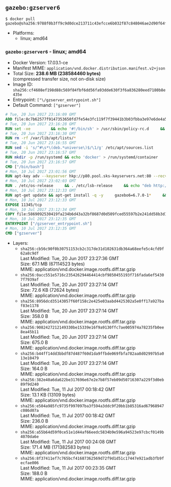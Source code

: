 ## `gazebo:gzserver6`

```console
$ docker pull gazebo@sha256:9788f0b3ff9c9d0dce213711c43efcce6b032f87c848046ae2d90f64f00cba9a
```

-	Platforms:
	-	linux; amd64

### `gazebo:gzserver6` - linux; amd64

-	Docker Version: 17.03.1-ce
-	Manifest MIME: `application/vnd.docker.distribution.manifest.v2+json`
-	Total Size: **238.6 MB (238584460 bytes)**  
	(compressed transfer size, not on-disk size)
-	Image ID: `sha256:cf4608ef198d88c569f84fbf6dd56fa93dde630f3f6a836280eed7180b8e435e`
-	Entrypoint: `["\/gzserver_entrypoint.sh"]`
-	Default Command: `["gzserver"]`

```dockerfile
# Tue, 20 Jun 2017 23:16:09 GMT
ADD file:8c7b62577f9147353650fd7fe54e3fc119f7f39441b3b03fbba3e97e6de4a52a in / 
# Tue, 20 Jun 2017 23:16:28 GMT
RUN set -xe 		&& echo '#!/bin/sh' > /usr/sbin/policy-rc.d 	&& echo 'exit 101' >> /usr/sbin/policy-rc.d 	&& chmod +x /usr/sbin/policy-rc.d 		&& dpkg-divert --local --rename --add /sbin/initctl 	&& cp -a /usr/sbin/policy-rc.d /sbin/initctl 	&& sed -i 's/^exit.*/exit 0/' /sbin/initctl 		&& echo 'force-unsafe-io' > /etc/dpkg/dpkg.cfg.d/docker-apt-speedup 		&& echo 'DPkg::Post-Invoke { "rm -f /var/cache/apt/archives/*.deb /var/cache/apt/archives/partial/*.deb /var/cache/apt/*.bin || true"; };' > /etc/apt/apt.conf.d/docker-clean 	&& echo 'APT::Update::Post-Invoke { "rm -f /var/cache/apt/archives/*.deb /var/cache/apt/archives/partial/*.deb /var/cache/apt/*.bin || true"; };' >> /etc/apt/apt.conf.d/docker-clean 	&& echo 'Dir::Cache::pkgcache ""; Dir::Cache::srcpkgcache "";' >> /etc/apt/apt.conf.d/docker-clean 		&& echo 'Acquire::Languages "none";' > /etc/apt/apt.conf.d/docker-no-languages 		&& echo 'Acquire::GzipIndexes "true"; Acquire::CompressionTypes::Order:: "gz";' > /etc/apt/apt.conf.d/docker-gzip-indexes 		&& echo 'Apt::AutoRemove::SuggestsImportant "false";' > /etc/apt/apt.conf.d/docker-autoremove-suggests
# Tue, 20 Jun 2017 23:16:30 GMT
RUN rm -rf /var/lib/apt/lists/*
# Tue, 20 Jun 2017 23:16:55 GMT
RUN sed -i 's/^#\s*\(deb.*universe\)$/\1/g' /etc/apt/sources.list
# Tue, 20 Jun 2017 23:16:57 GMT
RUN mkdir -p /run/systemd && echo 'docker' > /run/systemd/container
# Tue, 20 Jun 2017 23:16:57 GMT
CMD ["/bin/bash"]
# Mon, 10 Jul 2017 23:01:56 GMT
RUN apt-key adv --keyserver hkp://p80.pool.sks-keyservers.net:80 --recv-keys D2486D2DD83DB69272AFE98867170598AF249743
# Mon, 10 Jul 2017 23:02:03 GMT
RUN . /etc/os-release     && . /etc/lsb-release     && echo "deb http://packages.osrfoundation.org/gazebo/$ID-stable $DISTRIB_CODENAME main" > /etc/apt/sources.list.d/gazebo-latest.list
# Mon, 10 Jul 2017 23:12:33 GMT
RUN apt-get update && apt-get install -q -y     gazebo6=6.7.0-1*     && rm -rf /var/lib/apt/lists/*
# Mon, 10 Jul 2017 23:12:33 GMT
EXPOSE 11345/tcp
# Mon, 10 Jul 2017 23:12:34 GMT
COPY file:5869092530419fa234b6d43a32bf8687d0d509fced55597b2e241dd58b3d1335 in / 
# Mon, 10 Jul 2017 23:12:35 GMT
ENTRYPOINT ["/gzserver_entrypoint.sh"]
# Mon, 10 Jul 2017 23:12:35 GMT
CMD ["gzserver"]
```

-	Layers:
	-	`sha256:cb56c90f0b30751153cb2c317de31d102631db364a68eefe5c4cfd9f62a8c9df`  
		Last Modified: Tue, 20 Jun 2017 23:27:36 GMT  
		Size: 67.1 MB (67114523 bytes)  
		MIME: application/vnd.docker.image.rootfs.diff.tar.gzip
	-	`sha256:0acc551e5716c235426294464414cbf9850455193f716fada6ef54307f7939af`  
		Last Modified: Tue, 20 Jun 2017 23:27:14 GMT  
		Size: 72.6 KB (72624 bytes)  
		MIME: application/vnd.docker.image.rootfs.diff.tar.gzip
	-	`sha256:8956dcd35143057f60f158c2e425e03aabd4425302a5e0ff17a927baf83e1178`  
		Last Modified: Tue, 20 Jun 2017 23:27:14 GMT  
		Size: 358.0 B  
		MIME: application/vnd.docker.image.rootfs.diff.tar.gzip
	-	`sha256:9082427212149330be15339e16f9a9130ffc7ae005974a78235fb0ee8ea45b11`  
		Last Modified: Tue, 20 Jun 2017 23:27:14 GMT  
		Size: 675.0 B  
		MIME: application/vnd.docker.image.rootfs.diff.tar.gzip
	-	`sha256:b44ff14dd3bbdf87d487f60d1da9ffbde069fbfa782aa8d02997b5a013e10479`  
		Last Modified: Tue, 20 Jun 2017 23:27:14 GMT  
		Size: 164.0 B  
		MIME: application/vnd.docker.image.rootfs.diff.tar.gzip
	-	`sha256:382e40a6da622be317696e67e2e7b8f57eb09d50716307a229f3d0eb89f9d240`  
		Last Modified: Tue, 11 Jul 2017 00:18:42 GMT  
		Size: 13.1 KB (13109 bytes)  
		MIME: application/vnd.docker.image.rootfs.diff.tar.gzip
	-	`sha256:e504a985fc9735f997097ba3f594a3ddc9f20bb1b85316ad67968947c086d07a`  
		Last Modified: Tue, 11 Jul 2017 00:18:42 GMT  
		Size: 236.0 B  
		MIME: application/vnd.docker.image.rootfs.diff.tar.gzip
	-	`sha256:a55b64d59f0ce51e1d44af66eedc5834b9e596a94523e97cbcf0149b4070da6e`  
		Last Modified: Tue, 11 Jul 2017 00:24:08 GMT  
		Size: 171.4 MB (171382583 bytes)  
		MIME: application/vnd.docker.image.rootfs.diff.tar.gzip
	-	`sha256:8f37411ef7c765bcf41687362569d72f9d1d51c17447e921adb3fb9fecfae006`  
		Last Modified: Tue, 11 Jul 2017 00:23:35 GMT  
		Size: 188.0 B  
		MIME: application/vnd.docker.image.rootfs.diff.tar.gzip

